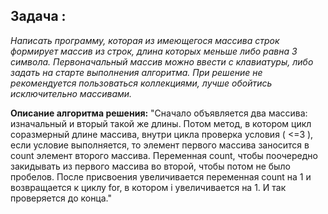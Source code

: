 ## Задача :
*Написать программу, которая из имеющегося массива строк формирует массив из строк, длина которых меньше либо равна 3 символа. 
Первоначальный массив можно ввести с клавиатуры, либо задать на старте выполнения алгоритма. При решение не рекомендуется пользоваться коллекциями, 
лучше обойтись исключительно массивами.*


**Описание алгоритма решения:**
"Сначало объявляется два массива: изначальный и вторый такой же длины. Потом метод, в котором цикл соразмерный длине массива,
внутри цикла проверка условия ( <=3 ), если условие выполняется, то элемент первого массива заносится в count элемент второго массива. 
Переменная count, чтобы поочередно закидывать из первого массива во второй, чтобы потом не было пробелов. 
После присвоения увеличивается переменная count на 1 и возвращается к циклу for, в котором i увеличивается на 1. И так проверяется до конца."
